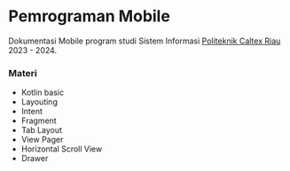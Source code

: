 # Pemrograman Mobile
Dokumentasi Mobile program studi Sistem Informasi [Politeknik Caltex Riau](https://pcr.ac.id) 2023 - 2024.

### Materi
- Kotlin basic
- Layouting
- Intent
- Fragment
- Tab Layout
- View Pager
- Horizontal Scroll View
- Drawer
